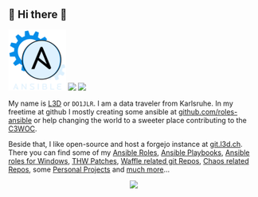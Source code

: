  🚀 Hi there 👋
---------------
<p float="left">
  <img height="123em" src="https://raw.githubusercontent.com/DO1JLR/do1jlr/main/assets/animated_ansible.svg?sanitize=true" alt="I like Ansible"/>
  <img height="123em" src="https://github-readme-stats.vercel.app/api?username=do1jlr&count_private=true&show_icons=true&theme=dark"/>
  <img height="123em" src="https://github-readme-stats.vercel.app/api/top-langs/?username=do1jlr&langs_count=10&layout=compact&theme=dark" />
</p>

My name is <a href="https://chaos.social/@l3d">L3D</a> or <code>DO1JLR</code>. I am a data traveler from Karlsruhe. In my freetime at github I mostly creating some ansible at <a href="https://github.com/roles-ansible/">github.com/roles-ansible</a> or help changing the world to a sweeter place contributing to the <a href="https://c3woc.de/">C3WOC</a>.


Beside that, I like open-source and host a forgejo instance at [git.l3d.ch](https://git.l3d.ch). There you can find some of my [Ansible Roles](https://git.l3d.ch/ansible), [Ansible Playbooks](https://git.l3d.ch/playbooks), [Ansible roles for Windows](https://git.l3d.ch/win_ansible), [THW Patches](https://git.l3d.ch/thw), [Waffle related git Repos](https://git.l3d.ch/c3woc), [Chaos related Repos](https://git.l3d.ch/chaos), some [Personal Projects](https://git.l3d.ch/l3d) and [much more](https://git.l3d.ch/explore/repos)...

<p align="center">
  <a href="https://github.com/ryo-ma/github-profile-trophy"><img src="https://github-profile-trophy.vercel.app/?username=do1jlr&theme=darkhub&margin-w=15&margin-h=15&no-frame=true&column=5"/></a>
</p>

<!--
**DO1JLR/do1jlr** is a ✨ _special_ ✨ repository because its `README.md` (this file) appears on your GitHub profile.

Here are some ideas to get you started:

- 🔭 I’m currently working on ...
- 🌱 I’m currently learning ...
- 👯 I’m looking to collaborate on ...
- 🤔 I’m looking for help with ...
- 💬 Ask me about ...
- 📫 How to reach me: ...
- 😄 Pronouns: ...
- ⚡ Fun fact: ...
-->
